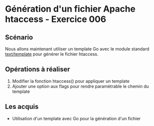 # Génération d'un fichier Apache htaccess - Exercice 006

## Scénario

Nous allons maintenant utiliser un template Go avec le module standard [text/template](https://pkg.go.dev/text/template) pour générer le fichier htaccess.

## Opérations à réaliser

1. Modifier la fonction htaccess() pour appliquer un template
2. Ajouter une option aux flags pour rendre paramètrable le chemin du template

## Les acquis

- Utilisation d'un template avec Go pour la génération d'un fichier
